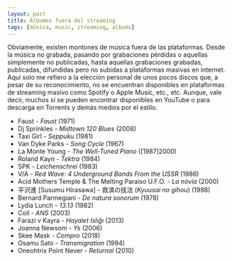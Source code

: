 ```yaml
---
layout: post
title: Álbumes fuera del streaming
tags: [música, music, streaming, albums]
---
```


Obviamente, existen montones de música fuera de las plataformas. Desde la música no grabada, pasando por grabaciones pérdidas o aquellas simplemente no publicadas, hasta aquellas grabaciones grabadas, publicadas, difundidas pero no subidas a plataformas masivas en internet. Aquí solo me refiero a la elección personal de unos pocos discos que, a pesar de su reconocimiento, no se encuentran disponibles en plataformas de streaming masivo como Spotify o Apple Music, etc., etc. Aunque, vale decir, muchos sí se pueden encontrar disponibles en YouTube o para descarga en Torrents y demás medios por el estilo.

- Faust - _Faust_ (1971)
- Dj Sprinkles - _Midtown 120 Blues_ (2008)
- Taxi Girl - _Seppuku_ (1981)
- Van Dyke Parks - _Song Cycle_ (1967)
- La Monte Young - _The Well-Tuned Piano_ ([1987]2000)
- Roland Kayn - _Tektra_ (1984)
- SPK - _Leichenschrei_ (1983)
- V/A - _Red Wave: 4 Underground Bands From the USSR_ (1986)
- Acid Mothers Temple & The Melting Paraiso U.F.O. - _La nòvia_ (2000)
- 平沢進 [Susumu Hirasawa] - 救済の技法 (_Kyuusai no gihou_) (1998)
- Bernard Parmegiani - _De natura sonorum_ (1978)
- Lydia Lunch - _13.13_ (1982)
- Coil - _ANS_ (2003)
- Farazi v Kayra - _Hayalet Islığı_ (2013)
- Joanna Newsom - _Ys_ (2006)
- Skee Mask - _Compro_ (2018)
- Osamu Sato - _Transmigration_ (1994)
- Oneohtrix Point Never - _Returnal_ (2010)
